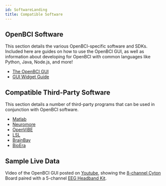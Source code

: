 ```yaml
---
id: SoftwareLanding
title: Compatible Software
---
```

## OpenBCI Software

This section details the various OpenBCI-specific software and SDKs. Included here are guides on how to use the OpenBCI GUI, as well as information about developing for OpenBCI with common languages like Python, Java, Node.js, and more!

-   [The OpenBCI GUI](Software/OpenBCISoftware/01-OpenBCI_GUI.md)
-   [GUI Widget Guide](Software/OpenBCISoftware/02_GUI_Widget_Guide.md)

## Compatible Third-Party Software

 This section details a number of third-party programs that can be used in conjunction with OpenBCI software.

-   [Matlab](Software/CompatibleThirdPartySoftware/01-Matlab.md)
-   [Neuromore](Software/CompatibleThirdPartySoftware/02-Neuromore.md)
-   [OpenViBE](Software/CompatibleThirdPartySoftware/03-OpenViBE.md)
-   [LSL](Software/CompatibleThirdPartySoftware/04-LSL.md)
-   [BrainBay](Software/CompatibleThirdPartySoftware/05-BrainBay.md)
-   [BioEra](Software/CompatibleThirdPartySoftware/06-BioEra.md)

## Sample Live Data

 Video of the OpenBCI GUI posted on [Youtube](https://www.youtube.com/watch?v=XktF8OhHH4A), showing the [8-channel Cyton](https://shop.openbci.com/collections/frontpage/products/cyton-biosensing-board-8-channel) Board paired with a 5-channel [EEG Headband Kit](https://shop.openbci.com/collections/frontpage/products/openbci-eeg-headband-kit).
 